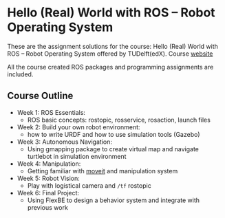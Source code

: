 # Hello (Real) World with ROS – Robot Operating System

These are the assignment solutions for the course: Hello (Real) World with ROS – Robot Operating System offered by TUDelft(edX). Course [website](https://www.edx.org/course/hello-real-world-with-ros-robot-operating-system)

All the course created ROS packages and programming assignments are included.

## Course Outline

- Week 1: ROS Essentials:
  - ROS basic concepts: rostopic, rosservice, rosaction, launch files
- Week 2: Build your own robot environment:
  - how to write URDF and how to use simulation tools (Gazebo)
- Week 3: Autonomous Navigation:
  - Using gmapping package to create virtual map and navigate turtlebot in simulation environment
- Week 4: Manipulation:
  - Getting familiar with [moveit](https://moveit.ros.org/) and manipulation system
- Week 5: Robot Vision:
  - Play with logistical camera and `/tf` rostopic
- Week 6: Final Project:
  - Using FlexBE to design a behavior system and integrate with previous work
